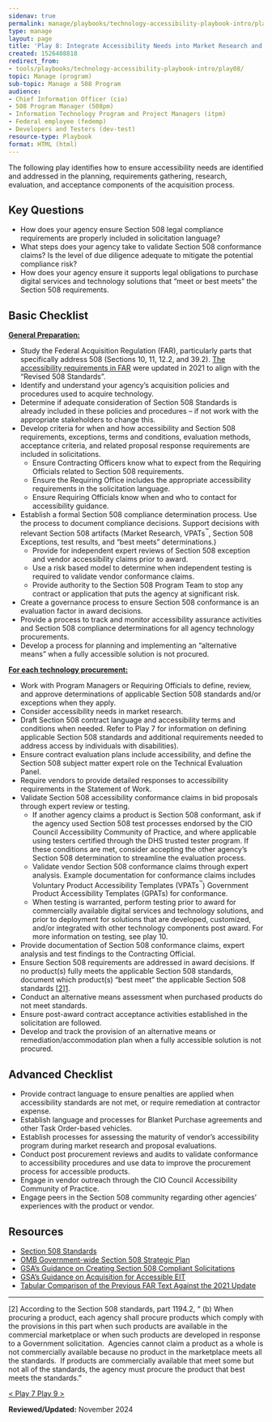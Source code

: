 ```yaml
---
sidenav: true
permalink: manage/playbooks/technology-accessibility-playbook-intro/play08/
type: manage
layout: page
title: 'Play 8: Integrate Accessibility Needs into Market Research and Acquisition Processes'
created: 1526408818
redirect_from:
- tools/playbooks/technology-accessibility-playbook-intro/play08/
topic: Manage (program)
sub-topic: Manage a 508 Program
audience:
- Chief Information Officer (cio)
- 508 Program Manager (508pm)
- Information Technology Program and Project Managers (itpm)
- Federal employee (fedemp)
- Developers and Testers (dev-test)
resource-type: Playbook
format: HTML (html)
---
```


The following play identifies how to ensure accessibility needs are identified and addressed in the planning, requirements gathering, research, evaluation, and acceptance components of the acquisition process.

## Key Questions

  * How does your agency ensure Section 508 legal compliance requirements are properly included in solicitation language?
  * What steps does your agency take to validate Section 508 conformance claims? Is the level of due diligence adequate to mitigate the potential compliance risk?
  * How does your agency ensure it supports legal obligations to purchase digital services and technology solutions that &ldquo;meet or best meets&rdquo; the Section 508 requirements.

## Basic Checklist

<u><strong>General Preparation:</strong></u>

  * Study the Federal Acquisition Regulation (FAR), particularly parts that specifically address 508 (Sections 10, 11, 12.2, and 39.2). [The accessibility requirements in FAR](https://www.section508.gov/manage/laws-and-policies/far-update-comparison/) were updated in 2021 to align with the “Revised 508 Standards”. 
  * Identify and understand your agency&rsquo;s acquisition policies and procedures used to acquire technology.
  * Determine if adequate consideration of Section 508 Standards is already included in these policies and procedures &ndash; if not work with the appropriate stakeholders to change this.
  * Develop criteria for when and how accessibility and Section 508 requirements, exceptions, terms and conditions, evaluation methods, acceptance criteria, and related proposal response requirements are included in solicitations.
      * Ensure Contracting Officers know what to expect from the Requiring Officials related to Section 508 requirements.
      * Ensure the Requiring Office includes the appropriate accessibility requirements in the solicitation language.
      * Ensure Requiring Officials know when and who to contact for accessibility guidance.
  * Establish a formal Section 508 compliance determination process. Use the process to document compliance decisions. Support decisions with relevant Section 508 artifacts (Market Research, VPATs<sup>&trade;</sup>, Section 508 Exceptions, test results, and &ldquo;best meets&rdquo; determinations.)
      * Provide for independent expert reviews of Section 508 exception and vendor accessibility claims prior to award.
      * Use a risk based model to determine when independent testing is required to validate vendor conformance claims.
      * Provide authority to the Section 508 Program Team to stop any contract or application that puts the agency at significant risk.
  * Create a governance process to ensure Section 508 conformance is an evaluation factor in award decisions.
  * Provide a process to track and monitor accessibility assurance activities and Section 508 compliance determinations for all agency technology procurements.
  * Develop a process for planning and implementing an &ldquo;alternative means&rdquo; when a fully accessible solution is not procured.

<u><strong>For each technology procurement:</strong></u>

  * Work with Program Managers or Requiring Officials to define, review, and approve determinations of applicable Section 508 standards and/or exceptions when they apply.
  * Consider accessibility needs in market research.
  * Draft Section 508 contract language and accessibility terms and conditions when needed. Refer to Play 7 for information on defining applicable Section 508 standards and additional requirements needed to address access by individuals with disabilities).
  * Ensure contract evaluation plans include accessibility, and define the Section 508 subject matter expert role on the Technical Evaluation Panel.
  * Require vendors to provide detailed responses to accessibility requirements in the Statement of Work.
  * Validate Section 508 accessibility conformance claims in bid proposals through expert review or testing.
      * If another agency claims a product is Section 508 conformant, ask if the agency used Section 508 test processes endorsed by the CIO Council Accessibility Community of Practice, and where applicable using testers certified through the DHS trusted tester program. If these conditions are met, consider accepting the other agency&rsquo;s Section 508 determination to streamline the evaluation process.
      * Validate vendor Section 508 conformance claims through expert analysis. Example documentation for conformance claims includes Voluntary Product Accessibility Templates (VPATs<sup>&trade;</sup>) Government Product Accessibility Templates (GPATs) for conformance.
      * When testing is warranted, perform testing prior to award for commercially available digital services and technology solutions, and prior to deployment for solutions that are developed, customized, and/or integrated with other technology components post award. For more information on testing, see play 10.
  * Provide documentation of Section 508 conformance claims, expert analysis and test findings to the Contracting Official.
  * Ensure Section 508 requirements are addressed in award decisions. If no product(s) fully meets the applicable Section 508 standards, document which product(s) &ldquo;best meet&rdquo; the applicable Section 508 standards [[2]][1].
  * Conduct an alternative means assessment when purchased products do not meet standards.
  * Ensure post-award contract acceptance activities established in the solicitation are followed.
  * Develop and track the provision of an alternative means or remediation/accommodation plan when a fully accessible solution is not procured.

## Advanced Checklist

  * Provide contract language to ensure penalties are applied when accessibility standards are not met, or require remediation at contractor expense.
  * Establish language and processes for Blanket Purchase agreements and other Task Order-based vehicles.
  * Establish processes for assessing the maturity of vendor&rsquo;s accessibility program during market research and proposal evaluations.
  * Conduct post procurement reviews and audits to validate conformance to accessibility procedures and use data to improve the procurement process for accessible products.
  * Engage in vendor outreach through the CIO Council Accessibility Community of Practice.
  * Engage peers in the Section 508 community regarding other agencies&rsquo; experiences with the product or vendor.

## Resources

  * [Section 508 Standards][2]
  * [OMB Government-wide Section 508 Strategic Plan][3]
  * [GSA&rsquo;s Guidance on Creating Section 508 Compliant Solicitations][4]
  * [GSA&rsquo;s Guidance on Acquisition for Accessible EIT][5]
  * [Tabular Comparison of the Previous FAR Text Against the 2021 Update](https://www.section508.gov/manage/laws-and-policies/far-update-comparison/)

<div>
  <hr />
  
  <div>
    <p>
      <a id="Footnote2" name="Footnote2">[2]</a> According to the Section 508 standards, part 1194.2, &ldquo; (b) When procuring a product, each agency shall procure products which comply with the provisions in this part when such products are available in the commercial marketplace or when such products are developed in response to a Government solicitation.&nbsp; Agencies cannot claim a product as a whole is not commercially available because no product in the marketplace meets all the standards.&nbsp; If products are commercially available that meet some but not all of the standards, the agency must procure the product that best meets the standards.&rdquo;
    </p>
  </div>
</div>

<div id="prev-next-section">
    <a class="prev-page" title="Go to Play 7" 
      href="{{site.baseurl}}/manage/playbooks/technology-accessibility-playbook-intro/play07"> < Play 7
    </a>
    <a class="prev-page" title="Go to Play 9"
      href="{{site.baseurl}}/manage/playbooks/technology-accessibility-playbook-intro/play09"> Play 9 >
    </a>
</div>

**Reviewed/Updated:** November 2024

 [1]: #Footnote2
 [2]: https://www.federalregister.gov/documents/2000/12/21/00-32017/electronic-and-information-technology-accessibility-standards
 [3]: https://obamawhitehouse.archives.gov/sites/default/files/omb/procurement/memo/strategic-plan-508-compliance.pdf
 [4]: https://assets.section508.gov/assets/files/guidance-on-508-compliant-solicitations-20150921.docx
 [5]: https://assets.section508.gov/assets/files/Guidance-on-Acquisition-for-Accessible-EIT-20150921.docx

